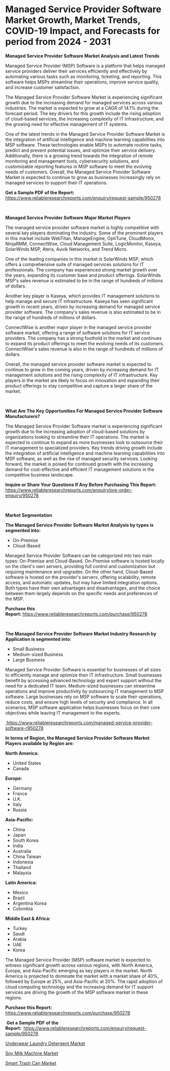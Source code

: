 <p><h1>Managed Service Provider Software Market Growth, Market Trends, COVID-19 Impact, and Forecasts for period from 2024 - 2031</h1></p><p><strong>Managed Service Provider Software Market Analysis and Latest Trends</strong></p>
<p><p>Managed Service Provider (MSP) Software is a platform that helps managed service providers deliver their services efficiently and effectively by automating various tasks such as monitoring, ticketing, and reporting. This software helps MSPs streamline their operations, improve service quality, and increase customer satisfaction.</p><p>The Managed Service Provider Software Market is experiencing significant growth due to the increasing demand for managed services across various industries. The market is expected to grow at a CAGR of 14.1% during the forecast period. The key drivers for this growth include the rising adoption of cloud-based services, the increasing complexity of IT infrastructure, and the growing need for effective management of IT systems.</p><p>One of the latest trends in the Managed Service Provider Software Market is the integration of artificial intelligence and machine learning capabilities into MSP software. These technologies enable MSPs to automate routine tasks, predict and prevent potential issues, and optimize their service delivery. Additionally, there is a growing trend towards the integration of remote monitoring and management tools, cybersecurity solutions, and customizable reporting features in MSP software to meet the evolving needs of customers. Overall, the Managed Service Provider Software Market is expected to continue to grow as businesses increasingly rely on managed services to support their IT operations.</p></p>
<p><strong>Get a Sample PDF of the Report:&nbsp;</strong> <a href="https://www.reliableresearchreports.com/enquiry/request-sample/950278">https://www.reliableresearchreports.com/enquiry/request-sample/950278</a></p>
<p>&nbsp;</p>
<p><strong>Managed Service Provider Software Major Market Players</strong></p>
<p><p>The managed service provider software market is highly competitive with several key players dominating the industry. Some of the prominent players in this market include WebTitan, ManageEngine, OptiTune, CloudMonix, NinjaRMM, ConnectWise, Cloud Management Suite, LogicMonitor, Kaseya, SolarWinds MSP, Atera, Auvik Networks, and Trend Micro.</p><p>One of the leading companies in this market is SolarWinds MSP, which offers a comprehensive suite of managed services solutions for IT professionals. The company has experienced strong market growth over the years, expanding its customer base and product offerings. SolarWinds MSP's sales revenue is estimated to be in the range of hundreds of millions of dollars.</p><p>Another key player is Kaseya, which provides IT management solutions to help manage and secure IT infrastructure. Kaseya has seen significant growth in recent years, driven by increasing demand for managed service provider software. The company's sales revenue is also estimated to be in the range of hundreds of millions of dollars.</p><p>ConnectWise is another major player in the managed service provider software market, offering a range of software solutions for IT service providers. The company has a strong foothold in the market and continues to expand its product offerings to meet the evolving needs of its customers. ConnectWise's sales revenue is also in the range of hundreds of millions of dollars.</p><p>Overall, the managed service provider software market is expected to continue to grow in the coming years, driven by increasing demand for IT management solutions and the rising complexity of IT infrastructure. Key players in the market are likely to focus on innovation and expanding their product offerings to stay competitive and capture a larger share of the market.</p></p>
<p>&nbsp;</p>
<p><strong>What Are The Key Opportunities For Managed Service Provider Software Manufacturers?</strong></p>
<p><p>The Managed Service Provider Software market is experiencing significant growth due to the increasing adoption of cloud-based solutions by organizations looking to streamline their IT operations. The market is expected to continue to expand as more businesses look to outsource their IT management to specialized providers. Key trends driving growth include the integration of artificial intelligence and machine learning capabilities into MSP software, as well as the rise of managed security services. Looking forward, the market is poised for continued growth with the increasing demand for cost-effective and efficient IT management solutions in the competitive business landscape.</p></p>
<p><strong>Inquire or Share Your Questions If Any Before Purchasing This Report:</strong> <a href="https://www.reliableresearchreports.com/enquiry/pre-order-enquiry/950278">https://www.reliableresearchreports.com/enquiry/pre-order-enquiry/950278</a></p>
<p>&nbsp;</p>
<p><strong>Market Segmentation</strong></p>
<p><strong>The Managed Service Provider Software Market Analysis by types is segmented into:</strong></p>
<p><ul><li>On-Premise</li><li>Cloud-Based</li></ul></p>
<p><p>Managed Service Provider Software can be categorized into two main types: On-Premise and Cloud-Based. On-Premise software is hosted locally on the client's own servers, providing full control and customization but requiring maintenance and upgrades. On the other hand, Cloud-Based software is hosted on the provider's servers, offering scalability, remote access, and automatic updates, but may have limited integration options. Both types have their own advantages and disadvantages, and the choice between them largely depends on the specific needs and preferences of the MSP.</p></p>
<p><strong>Purchase this Report:&nbsp;</strong><a href="https://www.reliableresearchreports.com/purchase/950278">https://www.reliableresearchreports.com/purchase/950278</a></p>
<p>&nbsp;</p>
<p><strong>The Managed Service Provider Software Market Industry Research by Application is segmented into:</strong></p>
<p><ul><li>Small Business</li><li>Medium-sized Business</li><li>Large Business</li></ul></p>
<p><p>Managed Service Provider Software is essential for businesses of all sizes to efficiently manage and optimize their IT infrastructure. Small businesses benefit by accessing advanced technology and expert support without the need for a dedicated IT team. Medium-sized businesses can streamline operations and improve productivity by outsourcing IT management to MSP software. Large businesses rely on MSP software to scale their operations, reduce costs, and ensure high levels of security and compliance. In all scenarios, MSP software application helps businesses focus on their core objectives while leaving IT management to the experts.</p></p>
<p><a href="https://www.reliableresearchreports.com/managed-service-provider-software-r950278">&nbsp;https://www.reliableresearchreports.com/managed-service-provider-software-r950278</a></p>
<p><strong>In terms of Region, the Managed Service Provider Software Market Players available by Region are:</strong></p>
<p>
    <p> <strong> North America: </strong>
        <ul>
            <li>United States</li>
            <li>Canada</li>
        </ul>
        </p> 
    <p> <strong> Europe: </strong>
        <ul>
            <li>Germany</li>
            <li>France</li>
            <li>U.K.</li>
            <li>Italy</li>
            <li>Russia</li>
        </ul>
        </p> 
    <p> <strong> Asia-Pacific: </strong>
        <ul>
            <li>China</li>
            <li>Japan</li>
            <li>South Korea</li>
            <li>India</li>
            <li>Australia</li>
            <li>China Taiwan</li>
            <li>Indonesia</li>
            <li>Thailand</li>
            <li>Malaysia</li>
        </ul>
        </p> 
    <p> <strong> Latin America: </strong>
        <ul>
            <li>Mexico</li>
            <li>Brazil</li>
            <li>Argentina Korea</li>
            <li>Colombia</li>
        </ul>
        </p> 
    <p> <strong> Middle East & Africa: </strong>
        <ul>
            <li>Turkey</li>
            <li>Saudi</li>
            <li>Arabia</li>
            <li>UAE</li>
            <li>Korea</li>
        </ul>
    </p>
    </p>
<p><p>The Managed Service Provider (MSP) software market is expected to witness significant growth across various regions, with North America, Europe, and Asia-Pacific emerging as key players in the market. North America is projected to dominate the market with a market share of 40%, followed by Europe at 25%, and Asia-Pacific at 20%. The rapid adoption of cloud computing technology and the increasing demand for IT support services are driving the growth of the MSP software market in these regions.</p></p>
<p><strong>Purchase this Report: </strong><a href="https://www.reliableresearchreports.com/purchase/950278">https://www.reliableresearchreports.com/purchase/950278</a></p>
<p>&nbsp;<strong>Get a Sample PDF of the Report:&nbsp;&nbsp;</strong><a href="https://www.reliableresearchreports.com/enquiry/request-sample/950278">https://www.reliableresearchreports.com/enquiry/request-sample/950278</a></p>
<p><strong></strong></p>
<p><p><a href="https://www.linkedin.com/pulse/underwear-laundry-detergent-market-research-report-its-history-tttzf">Underwear Laundry Detergent Market</a></p><p><a href="https://www.linkedin.com/pulse/soy-milk-machine-market-competitive-analysis-trends-forecast-kzvxf">Soy Milk Machine Market</a></p><p><a href="https://www.linkedin.com/pulse/smart-trash-can-market-insight-trends-growth-forecasted-from-k2vqf">Smart Trash Can Market</a></p></p>
